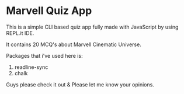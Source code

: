 # Marvell Quiz App

This is a simple CLI based quiz app fully made with JavaScript by using REPL.it IDE.

It contains 20 MCQ's about Marvell Cinematic Universe.

Packages that i've used here is:
1. readline-sync
2. chalk

Guys please check it out & Please let me know your opinions.